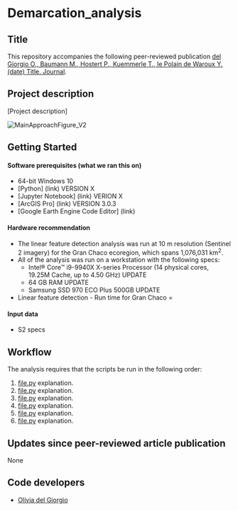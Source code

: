 # Demarcation_analysis

## Title

This repository accompanies the following peer-reviewed publication 
[del Giorgio O., Baumann M., Hostert P., Kuemmerle T., le Polain de Waroux Y. (date) Title. Journal](Link).

## Project description
[Project description]    

![MainApproachFigure_V2](https://github.com/odelgi/Demarcation_analysis/assets/61065884/e0d2f379-0fa2-406e-b340-1627fc543708)

## Getting Started
#### Software prerequisites (what we ran this on)
* 64-bit Windows 10 
* [Python] (link) VERSION X
* [Jupyter Notebook] (link) VERION X
* [ArcGIS Pro] (link) VERSION 3.0.3
* [Google Earth Engine Code Editor] (link)

#### Hardware recommendation
* The linear feature detection analysis was run at 10 m resolution (Sentinel 2 imagery) for the Gran Chaco ecoregion, which spans 1,076,031 km<sup>2</sup>.
* All of the analysis was run on a workstation with the following specs:
    * Intel® Core™ i9-9940X X-series Processor (14 physical cores, 19.25M Cache, up to 4.50 GHz) UPDATE
    * 64 GB RAM UPDATE
    * Samsung SSD 970 ECO Plus 500GB UPDATE
* Linear feature detection - Run time for Gran Chaco = 

#### Input data
* S2 specs

## Workflow

The analysis requires that the scripts be run in the following order:
1. [file.py](link) explanation.
2. [file.py](link) explanation.
3. [file.py](link) explanation.
4. [file.py](link) explanation.
5. [file.py](link) explanation.
6. [file.py](link) explanation.

## Updates since peer-reviewed article publication
None

## Code developers
* [Olivia del Giorgio](https://github.com/odelgi)

